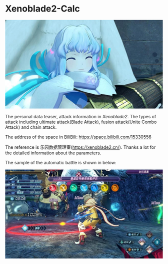 # Xenoblade2-Calc


![image](https://github.com/He-jerry/Xenoblade2-Calc/raw/main/teaser/WeChat%20%E5%9C%96%E7%89%87_20210322224124.jpg?raw=true)


The personal data teaser, attack information in *Xenoblade2*. The types of attack including ultimate attack(Blade Attack), fusion attack(Unite Combo Attack) and chain attack.

The address of the space in BiliBili: https://space.bilibili.com/15330556

The reference is 乐园数据管理室(https://xenoblade2.cn/). Thanks a lot for the detailed information about the parameters.

The sample of the automatic battle is shown in below:

![image](https://github.com/He-jerry/Xenoblade2-Calc/raw/main/teaser/WeChat%20%E5%9C%96%E7%89%87_20210322224130.jpg?raw=true)


